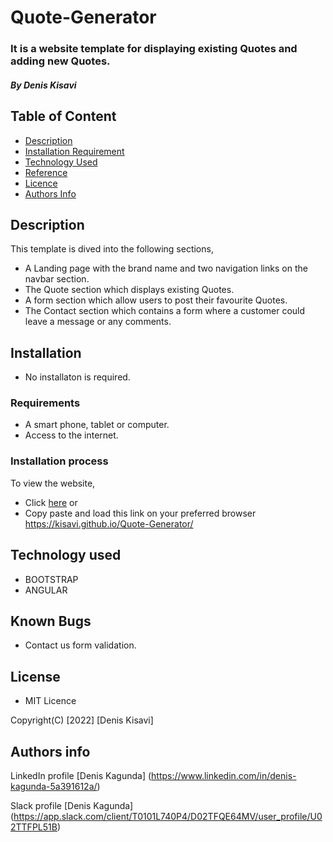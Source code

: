 # Quote-Generator
### It is a website template for displaying existing Quotes and adding new Quotes.
##### By Denis Kisavi

## Table of Content

+ [Description](#description)
+ [Installation Requirement](#installation)
+ [Technology Used](#technology-used)
+ [Reference](#reference)
+ [Licence](#licence)
+ [Authors Info](#author-Info)

## Description
This template is dived into the following sections,
 + A Landing page with the brand name and two navigation links on the navbar section.
 + The Quote section which displays existing Quotes.
 + A form section which allow users to post their favourite Quotes.
 + The Contact section which contains a form where a customer could leave a message or any comments.
  
 ## Installation
  + No installaton is required.
 ### Requirements
  + A smart phone, tablet or computer.
  + Access to the internet.
  
  ### Installation process
  To view the website,
  + Click <a href=" https://kisavi.github.io/Quote-Generator/">here</a> or
  + Copy paste and load this link on your preferred browser  https://kisavi.github.io/Quote-Generator/
  
  ## Technology used
  + BOOTSTRAP
  + ANGULAR
  
  ## Known Bugs
  + Contact us form validation.
  
  ## License
  + MIT Licence
  
Copyright(C) [2022] [Denis Kisavi]

## Authors info

LinkedIn profile [Denis Kagunda] (https://www.linkedin.com/in/denis-kagunda-5a391612a/)

Slack profile [Denis Kagunda] (https://app.slack.com/client/T0101L740P4/D02TFQE64MV/user_profile/U02TTFPL51B)
